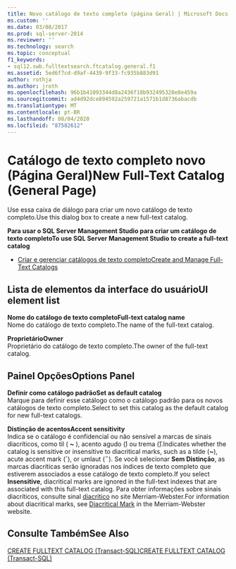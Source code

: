 ```yaml
---
title: Novo catálogo de texto completo (página Geral) | Microsoft Docs
ms.custom: ''
ms.date: 03/08/2017
ms.prod: sql-server-2014
ms.reviewer: ''
ms.technology: search
ms.topic: conceptual
f1_keywords:
- sql12.swb.fulltextsearch.ftcatalog.general.f1
ms.assetid: 5ed6f7cd-d9af-4439-9f33-fc935b883d91
author: rothja
ms.author: jroth
ms.openlocfilehash: 96b1b41093344d8a2436f18b932495328e8e459a
ms.sourcegitcommit: ad4d92dce894592a259721a1571b1d8736abacdb
ms.translationtype: MT
ms.contentlocale: pt-BR
ms.lasthandoff: 08/04/2020
ms.locfileid: "87582612"
---
```

# <a name="new-full-text-catalog-general-page"></a><span data-ttu-id="7b8cf-102">Catálogo de texto completo novo (Página Geral)</span><span class="sxs-lookup"><span data-stu-id="7b8cf-102">New Full-Text Catalog (General Page)</span></span>
  <span data-ttu-id="7b8cf-103">Use essa caixa de diálogo para criar um novo catálogo de texto completo.</span><span class="sxs-lookup"><span data-stu-id="7b8cf-103">Use this dialog box to create a new full-text catalog.</span></span>  
  
 <span data-ttu-id="7b8cf-104">**Para usar o SQL Server Management Studio para criar um catálogo de texto completo**</span><span class="sxs-lookup"><span data-stu-id="7b8cf-104">**To use SQL Server Management Studio to create a full-text catalog**</span></span>  
  
-   [<span data-ttu-id="7b8cf-105">Criar e gerenciar catálogos de texto completo</span><span class="sxs-lookup"><span data-stu-id="7b8cf-105">Create and Manage Full-Text Catalogs</span></span>](../relational-databases/search/create-and-manage-full-text-catalogs.md)  
  
## <a name="ui-element-list"></a><span data-ttu-id="7b8cf-106">Lista de elementos da interface do usuário</span><span class="sxs-lookup"><span data-stu-id="7b8cf-106">UI element list</span></span>  
 <span data-ttu-id="7b8cf-107">**Nome do catálogo de texto completo**</span><span class="sxs-lookup"><span data-stu-id="7b8cf-107">**Full-text catalog name**</span></span>  
 <span data-ttu-id="7b8cf-108">Nome do catálogo de texto completo.</span><span class="sxs-lookup"><span data-stu-id="7b8cf-108">The name of the full-text catalog.</span></span>  
  
 <span data-ttu-id="7b8cf-109">**Proprietário**</span><span class="sxs-lookup"><span data-stu-id="7b8cf-109">**Owner**</span></span>  
 <span data-ttu-id="7b8cf-110">Proprietário do catálogo de texto completo.</span><span class="sxs-lookup"><span data-stu-id="7b8cf-110">The owner of the full-text catalog.</span></span>  
  
## <a name="options-panel"></a><span data-ttu-id="7b8cf-111">Painel Opções</span><span class="sxs-lookup"><span data-stu-id="7b8cf-111">Options Panel</span></span>  
 <span data-ttu-id="7b8cf-112">**Definir como catálogo padrão**</span><span class="sxs-lookup"><span data-stu-id="7b8cf-112">**Set as default catalog**</span></span>  
 <span data-ttu-id="7b8cf-113">Marque para definir esse catálogo como o catálogo padrão para os novos catálogos de texto completo.</span><span class="sxs-lookup"><span data-stu-id="7b8cf-113">Select to set this catalog as the default catalog for new full-text catalogs.</span></span>  
  
 <span data-ttu-id="7b8cf-114">**Distinção de acentos**</span><span class="sxs-lookup"><span data-stu-id="7b8cf-114">**Accent sensitivity**</span></span>  
 <span data-ttu-id="7b8cf-115">Indica se o catálogo é confidencial ou não sensível a marcas de sinais diacríticos, como til ( **~** ), acento agudo (**́**) ou trema (**̈**).</span><span class="sxs-lookup"><span data-stu-id="7b8cf-115">Indicates whether the catalog is sensitive or insensitive to diacritical marks, such as a tilde (**~**), acute accent mark (**´**), or umlaut (**¨**).</span></span> <span data-ttu-id="7b8cf-116">Se você selecionar **Sem Distinção**, as marcas diacríticas serão ignoradas nos índices de texto completo que estiverem associados a esse catálogo de texto completo.</span><span class="sxs-lookup"><span data-stu-id="7b8cf-116">If you select **Insensitive**, diacritical marks are ignored in the full-text indexes that are associated with this full-text catalog.</span></span> <span data-ttu-id="7b8cf-117">Para obter informações sobre sinais diacríticos, consulte sinal [diacrítico](https://www.merriam-webster.com/dictionary/diacritic) no site Merriam-Webster.</span><span class="sxs-lookup"><span data-stu-id="7b8cf-117">For information about diacritical marks, see [Diacritical Mark](https://www.merriam-webster.com/dictionary/diacritic) in the Merriam-Webster website.</span></span>  
  
## <a name="see-also"></a><span data-ttu-id="7b8cf-118">Consulte Também</span><span class="sxs-lookup"><span data-stu-id="7b8cf-118">See Also</span></span>  
 [<span data-ttu-id="7b8cf-119">CREATE FULLTEXT CATALOG &#40;Transact-SQL&#41;</span><span class="sxs-lookup"><span data-stu-id="7b8cf-119">CREATE FULLTEXT CATALOG &#40;Transact-SQL&#41;</span></span>](/sql/t-sql/statements/create-fulltext-catalog-transact-sql)  
  
  

